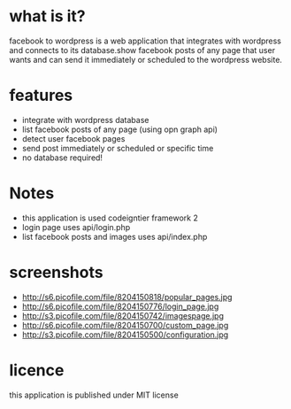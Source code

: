 # what is it?
facebook to wordpress is a web application that integrates with wordpress and connects to its database.show facebook posts of any page that user wants and can send it immediately or scheduled to the wordpress website.

# features
* integrate with wordpress database
* list facebook posts of any page (using opn graph api)
* detect user facebook pages
* send post immediately or scheduled or specific time
* no database required!

# Notes
* this application is used codeigntier framework 2
* login page uses api/login.php 
* list facebook posts and images uses api/index.php

# screenshots
* http://s6.picofile.com/file/8204150818/popular_pages.jpg
* http://s6.picofile.com/file/8204150776/login_page.jpg
* http://s3.picofile.com/file/8204150742/imagespage.jpg
* http://s6.picofile.com/file/8204150700/custom_page.jpg
* http://s3.picofile.com/file/8204150500/configuration.jpg

# licence
this application is published under MIT license
